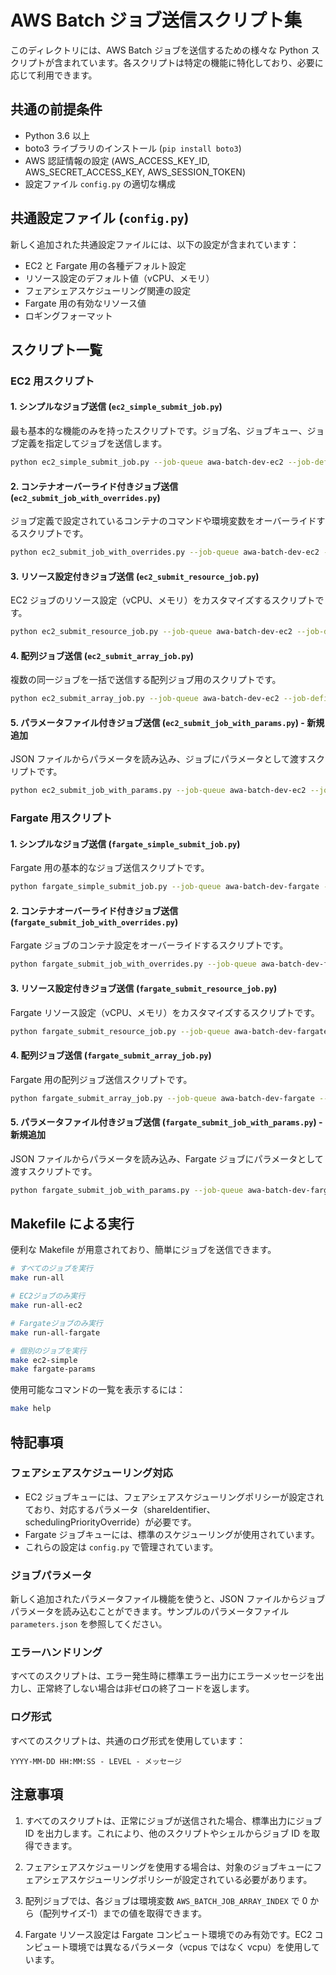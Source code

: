 # AWS Batch ジョブ送信スクリプト集

このディレクトリには、AWS Batch ジョブを送信するための様々な Python スクリプトが含まれています。各スクリプトは特定の機能に特化しており、必要に応じて利用できます。

## 共通の前提条件

- Python 3.6 以上
- boto3 ライブラリのインストール (`pip install boto3`)
- AWS 認証情報の設定 (AWS_ACCESS_KEY_ID, AWS_SECRET_ACCESS_KEY, AWS_SESSION_TOKEN)
- 設定ファイル `config.py` の適切な構成

## 共通設定ファイル (`config.py`)

新しく追加された共通設定ファイルには、以下の設定が含まれています：

- EC2 と Fargate 用の各種デフォルト設定
- リソース設定のデフォルト値（vCPU、メモリ）
- フェアシェアスケジューリング関連の設定
- Fargate 用の有効なリソース値
- ロギングフォーマット

## スクリプト一覧

### EC2 用スクリプト

#### 1. シンプルなジョブ送信 (`ec2_simple_submit_job.py`)

最も基本的な機能のみを持ったスクリプトです。ジョブ名、ジョブキュー、ジョブ定義を指定してジョブを送信します。

```bash
python ec2_simple_submit_job.py --job-queue awa-batch-dev-ec2 --job-definition awa-batch-dev-ec2-sample1
```

#### 2. コンテナオーバーライド付きジョブ送信 (`ec2_submit_job_with_overrides.py`)

ジョブ定義で設定されているコンテナのコマンドや環境変数をオーバーライドするスクリプトです。

```bash
python ec2_submit_job_with_overrides.py --job-queue awa-batch-dev-ec2 --job-definition awa-batch-dev-ec2-sample1 --command '["echo", "Hello World"]' --environment '{"ENV_VAR1":"value1", "ENV_VAR2":"value2"}'
```

#### 3. リソース設定付きジョブ送信 (`ec2_submit_resource_job.py`)

EC2 ジョブのリソース設定（vCPU、メモリ）をカスタマイズするスクリプトです。

```bash
python ec2_submit_resource_job.py --job-queue awa-batch-dev-ec2 --job-definition awa-batch-dev-ec2-sample1 --vcpus 2 --memory 2048
```

#### 4. 配列ジョブ送信 (`ec2_submit_array_job.py`)

複数の同一ジョブを一括で送信する配列ジョブ用のスクリプトです。

```bash
python ec2_submit_array_job.py --job-queue awa-batch-dev-ec2 --job-definition awa-batch-dev-ec2-sample1 --array-size 10
```

#### 5. パラメータファイル付きジョブ送信 (`ec2_submit_job_with_params.py`) - 新規追加

JSON ファイルからパラメータを読み込み、ジョブにパラメータとして渡すスクリプトです。

```bash
python ec2_submit_job_with_params.py --job-queue awa-batch-dev-ec2 --job-definition awa-batch-dev-ec2-sample1 --params-file parameters.json
```

### Fargate 用スクリプト

#### 1. シンプルなジョブ送信 (`fargate_simple_submit_job.py`)

Fargate 用の基本的なジョブ送信スクリプトです。

```bash
python fargate_simple_submit_job.py --job-queue awa-batch-dev-fargate --job-definition awa-batch-dev-fargate-sample
```

#### 2. コンテナオーバーライド付きジョブ送信 (`fargate_submit_job_with_overrides.py`)

Fargate ジョブのコンテナ設定をオーバーライドするスクリプトです。

```bash
python fargate_submit_job_with_overrides.py --job-queue awa-batch-dev-fargate --job-definition awa-batch-dev-fargate-sample --command '["echo", "Hello World"]' --environment '{"ENV_VAR1":"value1"}'
```

#### 3. リソース設定付きジョブ送信 (`fargate_submit_resource_job.py`)

Fargate リソース設定（vCPU、メモリ）をカスタマイズするスクリプトです。

```bash
python fargate_submit_resource_job.py --job-queue awa-batch-dev-fargate --job-definition awa-batch-dev-fargate-sample --vcpu 1 --memory 2048
```

#### 4. 配列ジョブ送信 (`fargate_submit_array_job.py`)

Fargate 用の配列ジョブ送信スクリプトです。

```bash
python fargate_submit_array_job.py --job-queue awa-batch-dev-fargate --job-definition awa-batch-dev-fargate-sample --array-size 10
```

#### 5. パラメータファイル付きジョブ送信 (`fargate_submit_job_with_params.py`) - 新規追加

JSON ファイルからパラメータを読み込み、Fargate ジョブにパラメータとして渡すスクリプトです。

```bash
python fargate_submit_job_with_params.py --job-queue awa-batch-dev-fargate --job-definition awa-batch-dev-fargate-sample --params-file parameters.json
```

## Makefile による実行

便利な Makefile が用意されており、簡単にジョブを送信できます。

```bash
# すべてのジョブを実行
make run-all

# EC2ジョブのみ実行
make run-all-ec2

# Fargateジョブのみ実行
make run-all-fargate

# 個別のジョブを実行
make ec2-simple
make fargate-params
```

使用可能なコマンドの一覧を表示するには：

```bash
make help
```

## 特記事項

### フェアシェアスケジューリング対応

- EC2 ジョブキューには、フェアシェアスケジューリングポリシーが設定されており、対応するパラメータ（shareIdentifier、schedulingPriorityOverride）が必要です。
- Fargate ジョブキューには、標準のスケジューリングが使用されています。
- これらの設定は `config.py` で管理されています。

### ジョブパラメータ

新しく追加されたパラメータファイル機能を使うと、JSON ファイルからジョブパラメータを読み込むことができます。サンプルのパラメータファイル `parameters.json` を参照してください。

### エラーハンドリング

すべてのスクリプトは、エラー発生時に標準エラー出力にエラーメッセージを出力し、正常終了しない場合は非ゼロの終了コードを返します。

### ログ形式

すべてのスクリプトは、共通のログ形式を使用しています：

```
YYYY-MM-DD HH:MM:SS - LEVEL - メッセージ
```

## 注意事項

1. すべてのスクリプトは、正常にジョブが送信された場合、標準出力にジョブ ID を出力します。これにより、他のスクリプトやシェルからジョブ ID を取得できます。

2. フェアシェアスケジューリングを使用する場合は、対象のジョブキューにフェアシェアスケジューリングポリシーが設定されている必要があります。

3. 配列ジョブでは、各ジョブは環境変数 `AWS_BATCH_JOB_ARRAY_INDEX` で 0 から（配列サイズ-1）までの値を取得できます。

4. Fargate リソース設定は Fargate コンピュート環境でのみ有効です。EC2 コンピュート環境では異なるパラメータ（vcpus ではなく vcpu）を使用しています。
